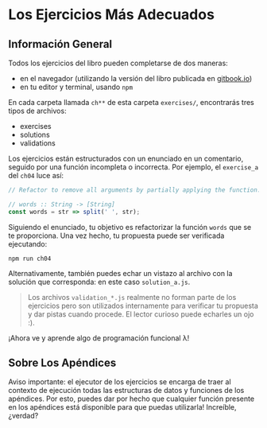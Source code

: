# Los Ejercicios Más Adecuados

## Información General

Todos los ejercicios del libro pueden completarse de dos maneras:

- en el navegador (utilizando la versión del libro publicada en [gitbook.io](https://mostly-adequate.gitbooks.io/mostly-adequate-guide/))
- en tu editor y terminal, usando `npm`

En cada carpeta llamada `ch**` de esta carpeta `exercises/`, encontrarás tres tipos de archivos:

- exercises
- solutions
- validations

Los ejercicios están estructurados con un enunciado en un comentario, seguido por una función incompleta o incorrecta. Por ejemplo, el `exercise_a` del `ch04` luce así:


```js
// Refactor to remove all arguments by partially applying the function.

// words :: String -> [String]
const words = str => split(' ', str);
```

Siguiendo el enunciado, tu objetivo es refactorizar la función `words` que se te proporciona. Una vez hecho, 
tu propuesta puede ser verificada ejecutando:

```
npm run ch04
```

Alternativamente, también puedes echar un vistazo al archivo con la solución que corresponda: en este caso
`solution_a.js`. 

> Los archivos `validation_*.js` realmente no forman parte de los ejercicios pero son utilizados
> internamente para verificar tu propuesta y dar pistas cuando procede. El lector curioso 
> puede echarles un ojo :).

¡Ahora ve y aprende algo de programación funcional λ!

## Sobre Los Apéndices

Aviso importante: el ejecutor de los ejercicios se encarga de traer al contexto
de ejecución todas las estructuras de datos y funciones de los apéndices. Por esto, 
puedes dar por hecho que cualquier función presente en los apéndices está
disponible para que puedas utilizarla! Increíble, ¿verdad?
